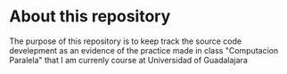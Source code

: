 # About this repository

The purpose of this repository is to keep track the source code develepment as an evidence of the practice made in class "Computacion Paralela" that I am currenly course at Universidad of Guadalajara